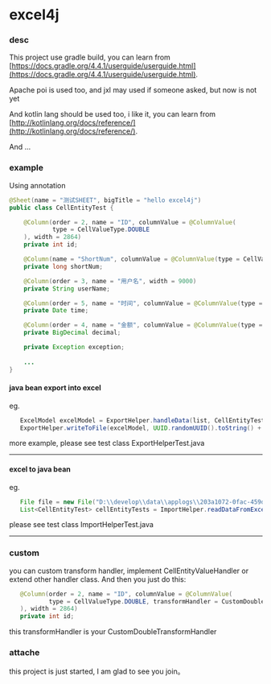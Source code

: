 # excel4j

### desc

This project use gradle build, you can learn from 
[https://docs.gradle.org/4.4.1/userguide/userguide.html](https://docs.gradle.org/4.4.1/userguide/userguide.html).

Apache poi is used too, and jxl may used if someone asked, but now is not yet

And kotlin lang should be used too, i like it, you can learn from
[http://kotlinlang.org/docs/reference/](http://kotlinlang.org/docs/reference/).

And ...

### example

Using annotation

```java
@Sheet(name = "测试SHEET", bigTitle = "hello excel4j")
public class CellEntityTest {

    @Column(order = 2, name = "ID", columnValue = @ColumnValue(
            type = CellValueType.DOUBLE
    ), width = 2864)
    private int id;

    @Column(name = "ShortNum", columnValue = @ColumnValue(type = CellValueType.DOUBLE))
    private long shortNum;

    @Column(order = 3, name = "用户名", width = 9000)
    private String userName;

    @Column(order = 5, name = "时间", columnValue = @ColumnValue(type = CellValueType.DATE))
    private Date time;

    @Column(order = 4, name = "金额", columnValue = @ColumnValue(type = CellValueType.DOUBLE))
    private BigDecimal decimal;

    private Exception exception;
    
    ...
}
```

#### java bean export into excel
 
 eg.
 
 ```java
    ExcelModel excelModel = ExportHelper.handleData(list, CellEntityTest.class);
    ExportHelper.writeToFile(excelModel, UUID.randomUUID().toString() + ".xlsx", "D:\\develop\\data\\applogs\\");
```
 more example, please see test class ExportHelperTest.java
 
 ---
 
 #### excel to java bean
 
 eg.
 ```java
    File file = new File("D:\\develop\\data\\applogs\\203a1072-0fac-459d-8713-4e9ea854d993.xlsx");
    List<CellEntityTest> cellEntityTests = ImportHelper.readDataFromExcel(file, CellEntityTest.class);
```
 please see test class ImportHelperTest.java
 
 ---
 
 ### custom
 
 you can custom transform handler, implement CellEntityValueHandler or extend other handler class.
 And then you just do this:
 ```java
    @Column(order = 2, name = "ID", columnValue = @ColumnValue(
            type = CellValueType.DOUBLE, transformHandler = CustomDoubleTransformHandler.class
    ), width = 2864)
    private int id;
```
this transformHandler is your CustomDoubleTransformHandler

### attache
this project is just started, I am glad to see you join。